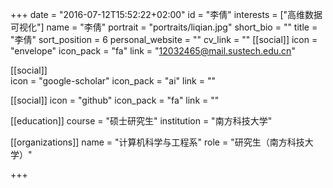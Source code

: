 +++
date = "2016-07-12T15:52:22+02:00"
id = "李倩"
interests = ["高维数据可视化"]
name = "李倩"
portrait = "portraits/liqian.jpg"
short_bio = ""
title = "李倩"
sort_position = 6
personal_website = ""
cv_link = ""
[[social]]
    icon = "envelope"
    icon_pack = "fa"
    link = "12032465@mail.sustech.edu.cn"

[[social]]   
    icon = "google-scholar"
    icon_pack = "ai"
    link = ""

[[social]]
    icon = "github"
    icon_pack = "fa"
    link = ""

[[education]]
    course = "硕士研究生"
    institution = "南方科技大学"

[[organizations]]
    name = "计算机科学与工程系"
    role = "研究生（南方科技大学）"

+++


